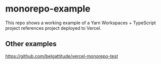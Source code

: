 # monorepo-example

This repo shows a working example of a Yarn Workspaces + TypeScript project references project deployed to Vercel.

## Other examples

https://github.com/belgattitude/vercel-monorepo-test
